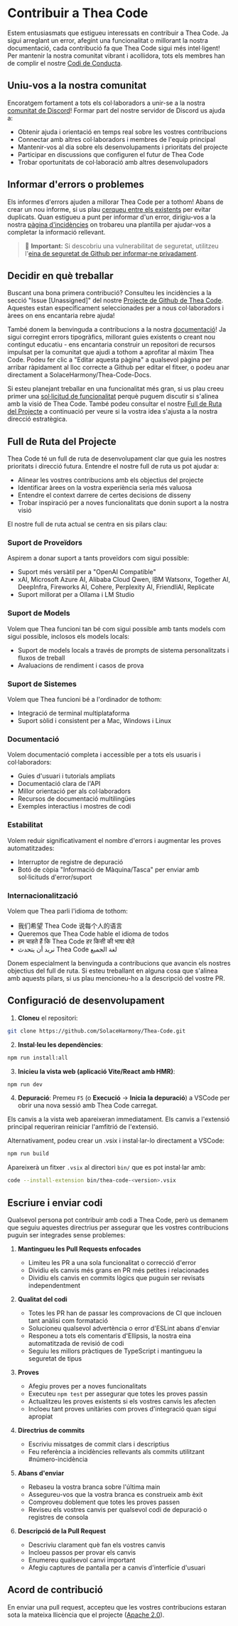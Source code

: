 # Contribuir a Thea Code

Estem entusiasmats que estigueu interessats en contribuir a Thea Code. Ja sigui arreglant un error, afegint una funcionalitat o millorant la nostra documentació, cada contribució fa que Thea Code sigui més intel·ligent! Per mantenir la nostra comunitat vibrant i acollidora, tots els membres han de complir el nostre [Codi de Conducta](CODE_OF_CONDUCT.md).

## Uniu-vos a la nostra comunitat

Encoratgem fortament a tots els col·laboradors a unir-se a la nostra [comunitat de Discord](https://discord.gg/thea-placeholder)! Formar part del nostre servidor de Discord us ajuda a:

- Obtenir ajuda i orientació en temps real sobre les vostres contribucions
- Connectar amb altres col·laboradors i membres de l'equip principal
- Mantenir-vos al dia sobre els desenvolupaments i prioritats del projecte
- Participar en discussions que configuren el futur de Thea Code
- Trobar oportunitats de col·laboració amb altres desenvolupadors

## Informar d'errors o problemes

Els informes d'errors ajuden a millorar Thea Code per a tothom! Abans de crear un nou informe, si us plau [cerqueu entre els existents](SolaceHarmony/Thea-Code/issues) per evitar duplicats. Quan estigueu a punt per informar d'un error, dirigiu-vos a la nostra [pàgina d'incidències](SolaceHarmony/Thea-Code/issues/new/choose) on trobareu una plantilla per ajudar-vos a completar la informació rellevant.

<blockquote class='warning-note'>
     🔐 <b>Important:</b> Si descobriu una vulnerabilitat de seguretat, utilitzeu l'<a href="https://github.com/SolaceHarmony/Thea-Code/security/advisories/new">eina de seguretat de Github per informar-ne privadament</a>.
</blockquote>

## Decidir en què treballar

Buscant una bona primera contribució? Consulteu les incidències a la secció "Issue [Unassigned]" del nostre [Projecte de Github de Thea Code](https://github.com/orgs/sydneyrenee/projects/1). Aquestes estan específicament seleccionades per a nous col·laboradors i àrees on ens encantaria rebre ajuda!

També donem la benvinguda a contribucions a la nostra [documentació](https://docs.thea-placeholder.com/)! Ja sigui corregint errors tipogràfics, millorant guies existents o creant nou contingut educatiu - ens encantaria construir un repositori de recursos impulsat per la comunitat que ajudi a tothom a aprofitar al màxim Thea Code. Podeu fer clic a "Editar aquesta pàgina" a qualsevol pàgina per arribar ràpidament al lloc correcte a Github per editar el fitxer, o podeu anar directament a SolaceHarmony/Thea-Code-Docs.

Si esteu planejant treballar en una funcionalitat més gran, si us plau creeu primer una [sol·licitud de funcionalitat](SolaceHarmony/Thea-Code/discussions/categories/feature-requests?discussions_q=is%3Aopen+category%3A%22Feature+Requests%22+sort%3Atop) perquè puguem discutir si s'alinea amb la visió de Thea Code. També podeu consultar el nostre [Full de Ruta del Projecte](#full-de-ruta-del-projecte) a continuació per veure si la vostra idea s'ajusta a la nostra direcció estratègica.

## Full de Ruta del Projecte

Thea Code té un full de ruta de desenvolupament clar que guia les nostres prioritats i direcció futura. Entendre el nostre full de ruta us pot ajudar a:

- Alinear les vostres contribucions amb els objectius del projecte
- Identificar àrees on la vostra experiència seria més valuosa
- Entendre el context darrere de certes decisions de disseny
- Trobar inspiració per a noves funcionalitats que donin suport a la nostra visió

El nostre full de ruta actual se centra en sis pilars clau:

### Suport de Proveïdors

Aspirem a donar suport a tants proveïdors com sigui possible:

- Suport més versàtil per a "OpenAI Compatible"
- xAI, Microsoft Azure AI, Alibaba Cloud Qwen, IBM Watsonx, Together AI, DeepInfra, Fireworks AI, Cohere, Perplexity AI, FriendliAI, Replicate
- Suport millorat per a Ollama i LM Studio

### Suport de Models

Volem que Thea funcioni tan bé com sigui possible amb tants models com sigui possible, inclosos els models locals:

- Suport de models locals a través de prompts de sistema personalitzats i fluxos de treball
- Avaluacions de rendiment i casos de prova

### Suport de Sistemes

Volem que Thea funcioni bé a l'ordinador de tothom:

- Integració de terminal multiplataforma
- Suport sòlid i consistent per a Mac, Windows i Linux

### Documentació

Volem documentació completa i accessible per a tots els usuaris i col·laboradors:

- Guies d'usuari i tutorials ampliats
- Documentació clara de l'API
- Millor orientació per als col·laboradors
- Recursos de documentació multilingües
- Exemples interactius i mostres de codi

### Estabilitat

Volem reduir significativament el nombre d'errors i augmentar les proves automatitzades:

- Interruptor de registre de depuració
- Botó de còpia "Informació de Màquina/Tasca" per enviar amb sol·licituds d'error/suport

### Internacionalització

Volem que Thea parli l'idioma de tothom:

- 我们希望 Thea Code 说每个人的语言
- Queremos que Thea Code hable el idioma de todos
- हम चाहते हैं कि Thea Code हर किसी की भाषा बोले
- نريد أن يتحدث Thea Code لغة الجميع

Donem especialment la benvinguda a contribucions que avancin els nostres objectius del full de ruta. Si esteu treballant en alguna cosa que s'alinea amb aquests pilars, si us plau mencioneu-ho a la descripció del vostre PR.

## Configuració de desenvolupament

1. **Cloneu** el repositori:

```sh
git clone https://github.com/SolaceHarmony/Thea-Code.git
```

2. **Instal·leu les dependències**:

```sh
npm run install:all
```

3. **Inicieu la vista web (aplicació Vite/React amb HMR)**:

```sh
npm run dev
```

4. **Depuració**:
   Premeu `F5` (o **Execució** → **Inicia la depuració**) a VSCode per obrir una nova sessió amb Thea Code carregat.

Els canvis a la vista web apareixeran immediatament. Els canvis a l'extensió principal requeriran reiniciar l'amfitrió de l'extensió.

Alternativament, podeu crear un .vsix i instal·lar-lo directament a VSCode:

```sh
npm run build
```

Apareixerà un fitxer `.vsix` al directori `bin/` que es pot instal·lar amb:

```sh
code --install-extension bin/thea-code-<version>.vsix
```

## Escriure i enviar codi

Qualsevol persona pot contribuir amb codi a Thea Code, però us demanem que seguiu aquestes directrius per assegurar que les vostres contribucions puguin ser integrades sense problemes:

1. **Mantingueu les Pull Requests enfocades**

    - Limiteu les PR a una sola funcionalitat o correcció d'error
    - Dividiu els canvis més grans en PR més petites i relacionades
    - Dividiu els canvis en commits lògics que puguin ser revisats independentment

2. **Qualitat del codi**

    - Totes les PR han de passar les comprovacions de CI que inclouen tant anàlisi com formatació
    - Solucioneu qualsevol advertència o error d'ESLint abans d'enviar
    - Responeu a tots els comentaris d'Ellipsis, la nostra eina automatitzada de revisió de codi
    - Seguiu les millors pràctiques de TypeScript i mantingueu la seguretat de tipus

3. **Proves**

    - Afegiu proves per a noves funcionalitats
    - Executeu `npm test` per assegurar que totes les proves passin
    - Actualitzeu les proves existents si els vostres canvis les afecten
    - Incloeu tant proves unitàries com proves d'integració quan sigui apropiat

4. **Directrius de commits**

    - Escriviu missatges de commit clars i descriptius
    - Feu referència a incidències rellevants als commits utilitzant #número-incidència

5. **Abans d'enviar**

    - Rebaseu la vostra branca sobre l'última main
    - Assegureu-vos que la vostra branca es construeix amb èxit
    - Comproveu doblement que totes les proves passen
    - Reviseu els vostres canvis per qualsevol codi de depuració o registres de consola

6. **Descripció de la Pull Request**
    - Descriviu clarament què fan els vostres canvis
    - Incloeu passos per provar els canvis
    - Enumereu qualsevol canvi important
    - Afegiu captures de pantalla per a canvis d'interfície d'usuari

## Acord de contribució

En enviar una pull request, accepteu que les vostres contribucions estaran sota la mateixa llicència que el projecte ([Apache 2.0](../LICENSE)).
